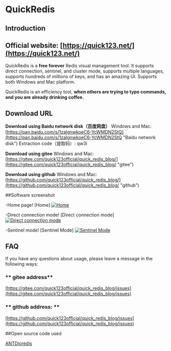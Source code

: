 # QuickRedis
## Introduction
## Official website: [https://quick123.net/](https://quick123.net/)
QuickRedis is a **free forever** Redis visual management tool. It supports direct connection, sentinel, and cluster mode, supports multiple languages, supports hundreds of millions of keys, and has an amazing UI. Supports both Windows and Mac platform.

QuickRedis is an efficiency tool, **when others are trying to type commands, and you are already drinking coffee.**

## Download URL
**Download using Baidu network disk（百度网盘）**
Windows and Mac: [https://pan.baidu.com/s/1zalgnwkoeC6-YcWMDN2StQ](https://pan.baidu.com/s/1zalgnwkoeC6-YcWMDN2StQ "Baidu network disk") Extraction code（提取码）: qw3i

**Download using gitee**
Windows and Mac: [https://gitee.com/quick123official/quick_redis_blog/](https://gitee.com/quick123official/quick_redis_blog/ "gitee")

**Download using github**
Windows and Mac: [https://github.com/quick123official/quick_redis_blog/](https://github.com/quick123official/quick_redis_blog/ "github")

##Software screenshot

-Home page! [Home] 
[![Home](https://images.gitee.com/uploads/images/2020/0525/163820_bcaaa7c8_7565825.png "Home")](https://images.gitee.com/uploads/images/2020/0525/163820_bcaaa7c8_7565825.png "Home")

-Direct connection mode! [Direct connection mode] 
[![Direct connection mode](https://images.gitee.com/uploads/images/2020/0525/163731_bc3177ab_7565825.png "Direct connection mode")](https://images.gitee.com/uploads/images/2020/0525/163731_bc3177ab_7565825.png "Direct connection mode")

-Sentinel mode! [Sentinel Mode]
[![Sentinel Mode](https://images.gitee.com/uploads/images/2020/0525/163845_2e5a89a6_7565825.png "Sentinel Mode")](https://images.gitee.com/uploads/images/2020/0525/163845_2e5a89a6_7565825.png "Sentinel Mode")

## FAQ
If you have any questions about usage, please leave a message in the following ways:

### ** gitee address**

[https://gitee.com/quick123official/quick_redis_blog/issues](https://gitee.com/quick123official/quick_redis_blog/issues)

### ** github address: **
[https://github.com/quick123official/quick_redis_blog/issues](https://github.com/quick123official/quick_redis_blog/issues)

##Open source code used

[ANTD](https://ant.design/index-cn)[ioredis](https://github.com/luin/ioredis)
